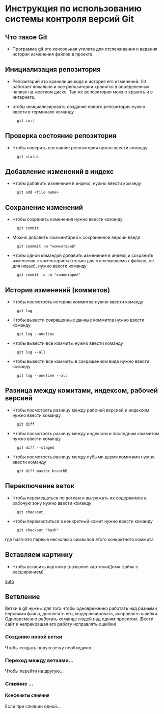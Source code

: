 # **Инструкция по использованию системы контроля версий Git**

## Что такое Git

* Программа git это консольная утилита для отслеживания и ведения истории изменения файлов в проекте. 

## Инициализация репозитория

* Репозиторий это хранилище кода и история его изменений. Git работает локально и все репозитории хранятся в определенных папках на жестком диске. Так же репозитории можно хранить и в интернете. 

* чтобы инициализировать создание нового репозитория нужно ввести в терминале команду 

        git init

## Проверка состояние репозитория 
* Чтобы поверить состояние репозитория нужно ввести команду 

        git status

## Добавление изменений в индекс
* Чтобы добавить изменение в индекс, нужно ввести команду 

        git add <file name>

## Сохранение изменений

* Чтобы сохранить изменения нужно ввести команду 

        git commit

* Можно добавить комментарий к сохраненной версии введя 

        git coommit -m "коментарий"

* Чтобы одной командой добавить изменение в индекс и сохранить изменения с коментарием (только для отслеживаемых файлов, не для новых), нужно ввести команду 

        git commit -a -m "коментарий"

## История изменений (коммитов) 

* Чтобы посмотреть историю коммитов нужно ввести команду

        git log

* Чтобы вывести сокращенные данные коммитов нужно ввести команду

        git log --oneline

* Чтобы вывести все коммиты нужно ввести команду 

        git log --all

* Чтобы вывести все коммиты в сокращенном виде нужно ввести команду

        git log --oneline --all

## Разница между комитами, индексом, рабочей версией

* Чтобы посмотреть разницу между рабочей версией и индексом нужно ввести команду

        git diff

* Чтобы посмотреть разницу между индексом и последним коммитом нужно ввести команду 

        git diff --staged

* Чтобы посмотреть разницу между лубыми двумя комитами нужно ввести команду 

        git diff master branchB

## Переключение веток

* Чтобы перемещаться по веткам и выгружать их содержимое в рабочую зону нужно ввести команду 

        git checkout

* Чтобы переместиться в конкретный комит нужно ввести команду

        git checkout "hash"

где hash-это первые несколько символов этого конкрктного коммита

## Вставляем картинку 

* Чтобы вставить картинку [название картинки](имя файла с расширением)

[auto](auto.jpg) 

## Ветвление

Ветки в git нужны для того чтобы одновременно работать над разными версиями файла, дополнять его, модернизировать, исправлять ошибки. Одновременно работать команде людей над одним проектом. (Вести сайт и непрекращая его работу исправлять ошибки)
 
### Создание новой ветки

Чтобы создать новую ветку необходимо..

### Переход между ветками...

Чтобы перейти на другую...

### Слияние ...

#### Конфликты слияния 

Если при слиянии одной...









